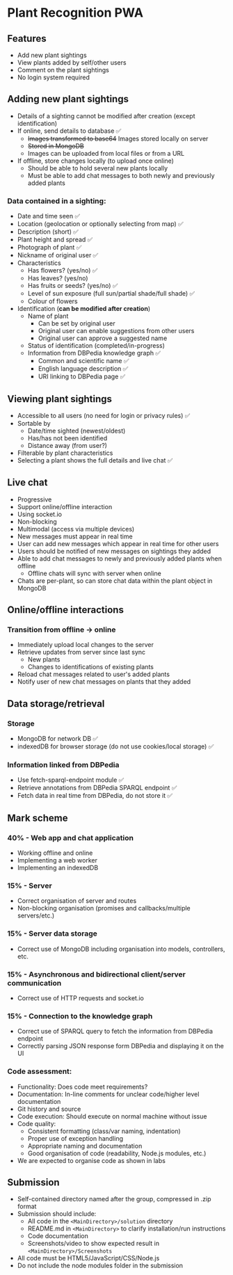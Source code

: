# Plant Recognition PWA

## Features

- Add new plant sightings
- View plants added by self/other users
- Comment on the plant sightings
- No login system required


## Adding new plant sightings

- Details of a sighting cannot be modified after creation (except identification)
- If online, send details to database ✅
	- ~~Images transformed to base64~~ Images stored locally on server
	- ~~Stored in MongoDB~~
	- Images can be uploaded from local files or from a URL
- If offline, store changes locally (to upload once online)
	- Should be able to hold several new plants locally
	- Must be able to add chat messages to both newly and previously added plants

### Data contained in a sighting:
- Date and time seen ✅
- Location (geolocation or optionally selecting from map) ✅
- Description (short) ✅
- Plant height and spread ✅
- Photograph of plant ✅
- Nickname of original user ✅
- Characteristics
    - Has flowers? (yes/no) ✅
    - Has leaves? (yes/no)
    - Has fruits or seeds? (yes/no) ✅
    - Level of sun exposure (full sun/partial shade/full shade) ✅
    - Colour of flowers
- Identification (**can be modified after creation**)
    - Name of plant
        - Can be set by original user
        - Original user can enable suggestions from other users
        - Original user can approve a suggested name
    - Status of identification (completed/in-progress)
    - Information from DBPedia knowledge graph ✅
        - Common and scientific name ✅
        - English language description ✅
        - URI linking to DBPedia page ✅


## Viewing plant sightings

- Accessible to all users (no need for login or privacy rules) ✅
- Sortable by
	- Date/time sighted (newest/oldest)
	- Has/has not been identified
	- Distance away (from user?)
- Filterable by plant characteristics
- Selecting a plant shows the full details and live chat ✅


## Live chat

- Progressive
- Support online/offline interaction
- Using socket.io
- Non-blocking
- Multimodal (access via multiple devices)
- New messages must appear in real time
- User can add new messages which appear in real time for other users
- Users should be notified of new messages on sightings they added
- Able to add chat messages to newly and previously added plants when offline
	- Offline chats will sync with server when online
- Chats are per-plant, so can store chat data within the plant object in MongoDB


## Online/offline interactions

### Transition from offline -> online
- Immediately upload local changes to the server
- Retrieve updates from server since last sync
	- New plants
	- Changes to identifications of existing plants
- Reload chat messages related to user's added plants
- Notify user of new chat messages on plants that they added


## Data storage/retrieval

### Storage
- MongoDB for network DB ✅
- indexedDB for browser storage (do not use cookies/local storage) ✅

### Information linked from DBPedia
- Use fetch-sparql-endpoint module ✅
- Retrieve annotations from DBPedia SPARQL endpoint ✅
- Fetch data in real time from DBPedia, do not store it ✅


## Mark scheme

### 40% - Web app and chat application
- Working offline and online
- Implementing a web worker
- Implementing an indexedDB

### 15% - Server
- Correct organisation of server and routes
- Non-blocking organisation (promises and callbacks/multiple servers/etc.)

### 15% - Server data storage
- Correct use of MongoDB including organisation into models, controllers, etc.

### 15% - Asynchronous and bidirectional client/server communication
- Correct use of HTTP requests and socket.io

### 15% - Connection to the knowledge graph
- Correct use of SPARQL query to fetch the information from DBPedia endpoint
- Correctly parsing JSON response form DBPedia and displaying it on the UI

### Code assessment:
- Functionality: Does code meet requirements?
- Documentation: In-line comments for unclear code/higher level documentation
- Git history and source
- Code execution: Should execute on normal machine without issue
- Code quality:
	- Consistent formatting (class/var naming, indentation)
	- Proper use of exception handling
	- Appropriate naming and documentation
	- Good organisation of code (readability, Node.js modules, etc.)
- We are expected to organise code as shown in labs


## Submission

- Self-contained directory named after the group, compressed in .zip format
- Submission should include:
	- All code in the `<MainDirectory>/solution` directory
	- README.md in `<MainDirectory>` to clarify installation/run instructions
	- Code documentation
	- Screenshots/video to show expected result in `<MainDirectory>/Screenshots`
- All code must be HTML5/JavaScript/CSS/Node.js
- Do not include the node modules folder in the submission

